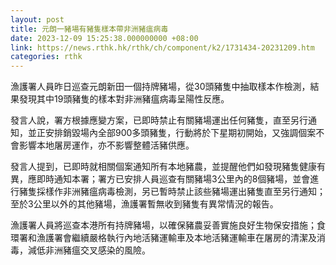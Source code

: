 ```yaml
---
layout: post
title: 元朗一豬場有豬隻樣本帶非洲豬瘟病毒
date: 2023-12-09 15:25:38.000000000 +08:00
link: https://news.rthk.hk/rthk/ch/component/k2/1731434-20231209.htm
categories: rthk
---
```


漁護署人員昨日巡查元朗新田一個持牌豬場，從30頭豬隻中抽取樣本作檢測，結果發現其中19頭豬隻的樣本對非洲豬瘟病毒呈陽性反應。

發言人說，署方根據應變方案，已即時禁止有關豬場運出任何豬隻，直至另行通知，並正安排銷毀場內全部900多頭豬隻，行動將於下星期初開始，又強調個案不會影響本地屠房運作，亦不影響整體活豬供應。

發言人提到，已即時就相關個案通知所有本地豬農，並提醒他們如發現豬隻健康有異，應即時通知本署；署方已安排人員巡查有關豬場3公里內的8個豬場，並會進行豬隻採樣作非洲豬瘟病毒檢測，另已暫時禁止該些豬場運出豬隻直至另行通知；至於3公里以外的其他豬場，漁護署暫無收到豬隻有異常情況的報告。

漁護署人員將巡查本港所有持牌豬場，以確保豬農妥善實施良好生物保安措施；食環署和漁護署會繼續嚴格執行內地活豬運輸車及本地活豬運輸車在屠房的清潔及消毒，減低非洲豬瘟交叉感染的風險。
